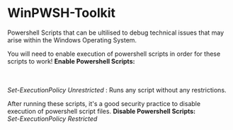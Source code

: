 # WinPWSH-Toolkit
Powershell Scripts that can be ultilised to debug technical issues that may arise within the Windows Operating System.

You will need to enable execution of powershell scripts in order for these scripts to work!
<b>Enable Powershell Scripts:</b>
<!-- <br><i>Set-ExecutionPolicy RemoteSigned</i> : Runs scripts created on the device. However, scripts created on another computer won't run unless they include a signature of a trusted publisher.
<br>
<br><i>Set-ExecutionPolicy AllSigned</i> : All the scripts will run as long as they've been signed by a trusted publisher. -->
<br>
<br><i>Set-ExecutionPolicy Unrestricted</i> : Runs any script without any restrictions.

After running these scripts, it's a good security practice to disable execution of powershell script files.
<b>Disable Powershell Scripts:</b>
<br><i>Set-ExecutionPolicy Restricted</i>
